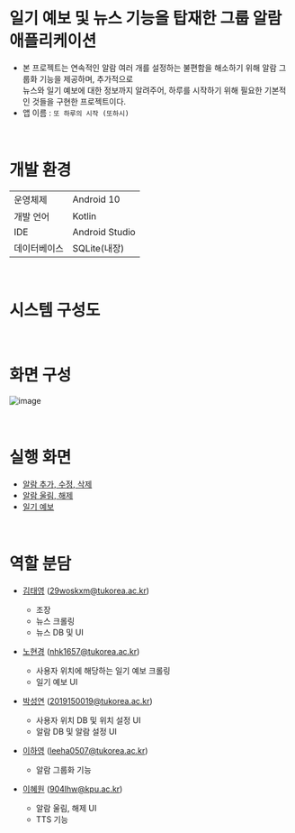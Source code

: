 # 일기 예보 및 뉴스 기능을 탑재한 그룹 알람 애플리케이션
* 본 프로젝트는 연속적인 알람 여러 개를 설정하는 불편함을 해소하기 위해 알람 그룹화 기능을 제공하며, 추가적으로 <br>
뉴스와 일기 예보에 대한 정보까지 알려주어, 하루를 시작하기 위해 필요한 기본적인 것들을 구현한 프로젝트이다.
* 앱 이름 : `또 하루의 시작 (또하시)`

<br>

# 개발 환경
<table>
  <tr>
    <td>운영체제</td>
    <td>Android 10</td>
  </tr>
  <tr>
    <td>개발 언어</td>
    <td>Kotlin</td>
  </tr>
  <tr>
    <td>IDE</td>
    <td>Android Studio</td>
  </tr>
  <tr>
    <td>데이터베이스</td>
    <td>SQLite(내장)</td>
  </tr>
</table>

<br>

# 시스템 구성도

<br>

# 화면 구성
![image](https://user-images.githubusercontent.com/61930770/203972697-9fe618f2-1228-460e-a4d6-c3c71d2fe5eb.png)

<br>

# 실행 화면
* <a href="https://youtube.com/shorts/WMFBkaiYrM0">알람 추가, 수정, 삭제</a>
* <a href="https://youtube.com/shorts/HCubVaHeYF8">알람 울림, 해제</a>
* <a href="https://youtube.com/shorts/9DHvyL_fgwU">일기 예보</a>

<br>

# 역할 분담
* <a href="https://github.com/rlaxodud214">김태영</a> (29woskxm@tukorea.ac.kr)
  * 조장
  * 뉴스 크롤링
  * 뉴스 DB 및 UI
  
* <a href="https://github.com/nhk1657">노현경</a> (nhk1657@tukorea.ac.kr)
  * 사용자 위치에 해당하는 일기 예보 크롤링
  * 일기 예보 UI
  
* <a href="https://github.com/ddubidubap">박성연</a> (2019150019@tukorea.ac.kr)
  * 사용자 위치 DB 및 위치 설정 UI
  * 알람 DB 및 알람 설정 UI
  
* <a href="https://github.com/LHY00y">이하영</a> (leeha0507@tukorea.ac.kr)
  * 알람 그룹화 기능
  
* <a href="https://github.com/hhh-one">이혜원</a> (904lhw@kpu.ac.kr)
  * 알람 울림, 해제 UI
  * TTS 기능
